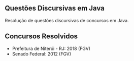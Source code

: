 ## Questões Discursivas em Java

Resolução de questões discursivas de concursos em Java.

## Concursos Resolvidos

- Prefeitura de Niterói - RJ: 2018 (FGV)
- Senado Federal: 2012 (FGV)
